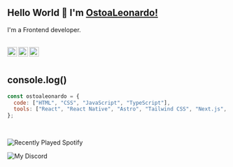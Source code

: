 ## Hello World 👋 I'm [OstoaLeonardo!](https://ostoaleonardo.vercel.app/)

I'm a Frontend developer.

<br/>

<div>
<a href="https://ostoaleonardo.vercel.app/">
<img align="left" alt="OstoaLeonardo Portfolio" width="22px" src="https://icongr.am/fontawesome/link.svg?size=128&color=c9d1d9" />
</a>
<a href="https://www.linkedin.com/in/ostoaleonardo/">
<img align="left" alt="OstoaLeonardo LinkedIn" width="22px" src="https://icongr.am/fontawesome/linkedin.svg?size=128&color=c9d1d9" />
</a>
<a href="https://www.behance.net/ostoaleonardo">
<img align="left" alt="OstoaLeonardo Behance" width="22px" src="https://icongr.am/fontawesome/behance.svg?size=128&color=c9d1d9" />
</a>
</div>

<br />
<br />

## console.log()

```javascript
const ostoaleonardo = {
  code: ["HTML", "CSS", "JavaScript", "TypeScript"],
  tools: ["React", "React Native", "Astro", "Tailwind CSS", "Next.js", "Expo"],
};
```

<br />

![Recently Played Spotify](https://spotify-recently-played-github-readme.vercel.app/api)

![My Discord](https://discord-readme-badge.vercel.app/api?id=771148579356016650)
